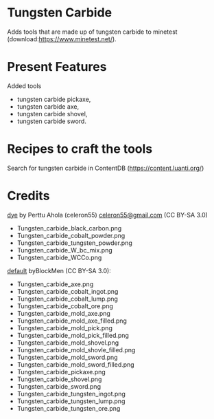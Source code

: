 # Tungsten Carbide

Adds tools that are made up of tungsten carbide to minetest (download:https://www.minetest.net/).

# Present Features

Added tools
* tungsten carbide pickaxe,
* tungsten carbide axe,
* tungsten carbide shovel,
* tungsten carbide sword.

# Recipes to craft the tools 

Search for tungsten carbide in ContentDB (https://content.luanti.org/)

# Credits

[dye](https://github.com/minetest/minetest_game/tree/master/mods/dye) by Perttu Ahola (celeron55) <celeron55@gmail.com> (CC BY-SA 3.0)

* Tungsten_carbide_black_carbon.png
* Tungsten_carbide_cobalt_powder.png
* Tungsten_carbide_tungsten_powder.png
* Tungsten_carbide_W_bc_mix.png
* Tungsten_carbide_WCCo.png

[default](https://github.com/minetest/minetest_game/tree/master/mods/default) byBlockMen (CC BY-SA 3.0):

* Tungsten_carbide_axe.png
* Tungsten_carbide_cobalt_ingot.png
* Tungsten_carbide_cobalt_lump.png
* Tungsten_carbide_cobalt_ore.png
* Tungsten_carbide_mold_axe.png
* Tungsten_carbide_mold_axe_filled.png
* Tungsten_carbide_mold_pick.png
* Tungsten_carbide_mold_pick_filled.png
* Tungsten_carbide_mold_shovel.png
* Tungsten_carbide_mold_shovle_filled.png
* Tungsten_carbide_mold_sword.png
* Tungsten_carbide_mold_sword_filled.png
* Tungsten_carbide_pickaxe.png
* Tungsten_carbide_shovel.png
* Tungsten_carbide_sword.png
* Tungsten_carbide_tungsten_ingot.png
* Tungsten_carbide_tungsten_lump.png
* Tungsten_carbide_tungsten_ore.png
